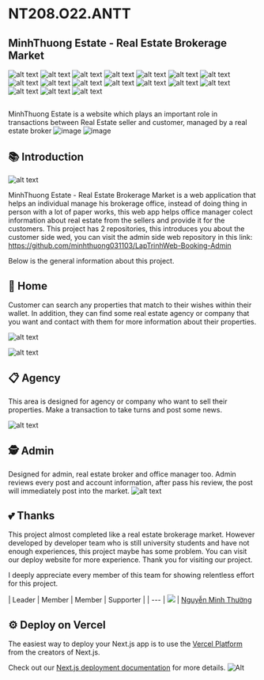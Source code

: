 # NT208.O22.ANTT

## MinhThuong Estate - Real Estate Brokerage Market

![alt text](https://img.shields.io/badge/Visual_Studio_Code-0078D4?style=for-the-badge&logo=visual%20studio%20code&logoColor=white) ![alt text](https://img.shields.io/badge/TypeScript-007ACC?style=for-the-badge&logo=typescript&logoColor=white) ![alt text](https://img.shields.io/badge/next%20js-000000?style=for-the-badge&logo=nextdotjs&logoColor=white) ![alt text](https://img.shields.io/badge/React-20232A?style=for-the-badge&logo=react&logoColor=61DAFB) ![alt text](https://img.shields.io/badge/Tailwind_CSS-38B2AC?style=for-the-badge&logo=tailwind-css&logoColor=white) ![alt text](https://img.shields.io/badge/React_Query-FF4154?style=for-the-badge&logo=ReactQuery&logoColor=white) ![alt text](https://img.shields.io/badge/Socket.io-010101?&style=for-the-badge&logo=Socket.io&logoColor=white) ![alt text](https://img.shields.io/badge/Amazon_AWS-FF9900?style=for-the-badge&logo=amazonaws&logoColor=white) ![alt text](https://img.shields.io/badge/MySQL-005C84?style=for-the-badge&logo=mysql&logoColor=white) ![alt text](https://img.shields.io/badge/nestjs-E0234E?style=for-the-badge&logo=nestjs&logoColor=white) ![alt text](https://img.shields.io/badge/Node%20js-339933?style=for-the-badge&logo=nodedotjs&logoColor=white) ![alt text](https://img.shields.io/badge/Prisma-3982CE?style=for-the-badge&logo=Prisma&logoColor=white) ![alt text](https://img.shields.io/badge/Vite-B73BFE?style=for-the-badge&logo=vite&logoColor=FFD62E) ![alt text](https://img.shields.io/badge/Vercel-000000?style=for-the-badge&logo=vercel&logoColor=white) ![alt text](https://img.shields.io/badge/docker-%230db7ed.svg?style=for-the-badge&logo=docker&logoColor=white) ![alt text](https://img.shields.io/badge/Figma-F24E1E?style=for-the-badge&logo=figma&logoColor=white) ![alt text](https://img.shields.io/badge/Notion-000000?style=for-the-badge&logo=notion&logoColor=white)

##

MinhThuong Estate is a website which plays an important role in transactions between Real Estate seller and customer, managed by a real estate broker
![image](https://github.com/minhthuong031103/LapTrinhWeb-Booking-Client/assets/101078033/faece213-fb23-4a8d-9269-f464394ec148)
![image](https://github.com/minhthuong031103/LapTrinhWeb-Booking-Client/assets/101078033/7102b36a-62b4-4efc-8f0c-71f3a3506924)

## 📚 Introduction

![alt text](https://github.com/minhthuong031103/SE100_RealEstate/blob/dev_Son/public/ReadmeImage/intro.png)

MinhThuong Estate - Real Estate Brokerage Market is a web application that helps an individual manage his brokerage office, instead of doing thing in person with a lot of paper works, this web app helps office manager colect information about real estate from the sellers and provide it for the customers. This project has 2 repositories, this introduces you about the customer side wed, you can visit the admin side web repository in this link: <https://github.com/minhthuong031103/LapTrinhWeb-Booking-Admin>

Below is the general information about this project.

## 🏡 Home

Customer can search any properties that match to their wishes within their wallet. In addition, they can find some real estate agency or company that you want and contact with them for more information about their properties.

![alt text](https://github.com/minhthuong031103/SE100_RealEstate/blob/dev_Son/public/ReadmeImage/home.png)

![alt text](https://github.com/minhthuong031103/SE100_RealEstate/blob/dev_Son/public/ReadmeImage/detail.png)

## 📋 Agency

This area is designed for agency or company who want to sell their properties. Make a transaction to take turns and post some news.

![alt text](https://github.com/minhthuong031103/SE100_RealEstate/blob/dev_Son/public/ReadmeImage/agency.png)

## 🕵️ Admin

Designed for admin, real estate broker and office manager too. Admin reviews every post and account information, after pass his review, the post will immediately post into the market. ![alt text](https://github.com/minhthuong031103/SE100_RealEstate/blob/dev_Son/public/ReadmeImage/admin.png)

## 💕 Thanks

This project almost completed like a real estate brokerage market. However developed by developer team who is still university students and have not enough experiences, this project maybe has some problem. You can visit our deploy website for more experience. Thank you for visiting our project.

I deeply appreciate every member of this team for showing relentless effort for this project.

| Leader | Member | Member | Supporter |
| --- |
 [![](https://avatars.githubusercontent.com/u/101078033?size=160)](https://github.com/minhthuong031103) | [Nguyễn Minh Thường](https://github.com/minhthuong031103)

## ⚙ Deploy on Vercel

The easiest way to deploy your Next.js app is to use the [Vercel Platform](https://vercel.com/new?utm_medium=default-template&filter=next.js&utm_source=create-next-app&utm_campaign=create-next-app-readme) from the creators of Next.js.

Check out our [Next.js deployment documentation](https://nextjs.org/docs/deployment) for more details. ![Alt](https://repobeats.axiom.co/api/embed/09728e67fa78c31f2735eebf8f3feb7075695039.svg 'Repobeats analytics image')
